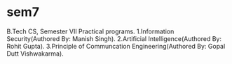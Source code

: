 # sem7
B.Tech CS, Semester VII Practical programs.
1.Information Security(Authored By: Manish Singh).
2.Artificial Intelligence(Authored By: Rohit Gupta).
3.Principle of Communcation Engineering(Authored By: Gopal Dutt Vishwakarma).
